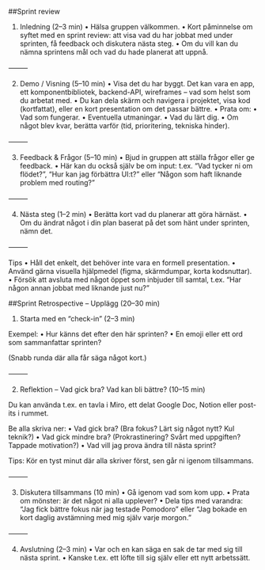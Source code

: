 ##Sprint review
1. Inledning (2–3 min)
	•	Hälsa gruppen välkommen.
	•	Kort påminnelse om syftet med en sprint review: att visa vad du har jobbat med under sprinten, få feedback och diskutera nästa steg.
	•	Om du vill kan du nämna sprintens mål och vad du hade planerat att uppnå.

⸻

2. Demo / Visning (5–10 min)
	•	Visa det du har byggt. Det kan vara en app, ett komponentbibliotek, backend-API, wireframes – vad som helst som du arbetat med.
	•	Du kan dela skärm och navigera i projektet, visa kod (kortfattat), eller en kort presentation om det passar bättre.
	•	Prata om:
	•	Vad som fungerar.
	•	Eventuella utmaningar.
	•	Vad du lärt dig.
	•	Om något blev kvar, berätta varför (tid, prioritering, tekniska hinder).

⸻

3. Feedback & Frågor (5–10 min)
	•	Bjud in gruppen att ställa frågor eller ge feedback.
	•	Här kan du också själv be om input: t.ex. “Vad tycker ni om flödet?”, “Hur kan jag förbättra UI:t?” eller “Någon som haft liknande problem med routing?”

⸻

4. Nästa steg (1–2 min)
	•	Berätta kort vad du planerar att göra härnäst.
	•	Om du ändrat något i din plan baserat på det som hänt under sprinten, nämn det.

⸻

Tips
	•	Håll det enkelt, det behöver inte vara en formell presentation.
	•	Använd gärna visuella hjälpmedel (figma, skärmdumpar, korta kodsnuttar).
	•	Försök att avsluta med något öppet som inbjuder till samtal, t.ex. “Har någon annan jobbat med liknande just nu?”


##Sprint Retrospective – Upplägg (20–30 min)

1. Starta med en “check-in” (2–3 min)

Exempel:
	•	Hur känns det efter den här sprinten?
	•	En emoji eller ett ord som sammanfattar sprinten?

(Snabb runda där alla får säga något kort.)

⸻

2. Reflektion – Vad gick bra? Vad kan bli bättre? (10–15 min)

Du kan använda t.ex. en tavla i Miro, ett delat Google Doc, Notion eller post-its i rummet.

Be alla skriva ner:
	•	Vad gick bra? (Bra fokus? Lärt sig något nytt? Kul teknik?)
	•	Vad gick mindre bra? (Prokrastinering? Svårt med uppgiften? Tappade motivation?)
	•	Vad vill jag prova ändra till nästa sprint?

Tips: Kör en tyst minut där alla skriver först, sen går ni igenom tillsammans.

⸻

3. Diskutera tillsammans (10 min)
	•	Gå igenom vad som kom upp.
	•	Prata om mönster: är det något ni alla upplever?
	•	Dela tips med varandra: “Jag fick bättre fokus när jag testade Pomodoro” eller “Jag bokade en kort daglig avstämning med mig själv varje morgon.”

⸻

4. Avslutning (2–3 min)
	•	Var och en kan säga en sak de tar med sig till nästa sprint.
	•	Kanske t.ex. ett löfte till sig själv eller ett nytt arbetssätt.

